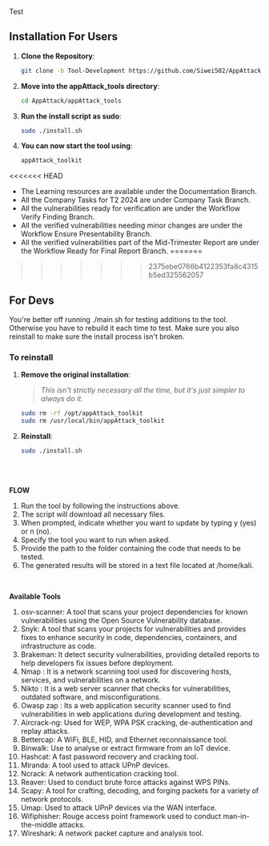 Test

## Installation For Users
1. **Clone the Repository**:
   ```bash
   git clone -b Tool-Development https://github.com/Siwei502/AppAttack.git
   ```
2. **Move into the appAttack_tools directory**:
   ```bash
   cd AppAttack/appAttack_tools
   ```
3. **Run the install script as sudo**:
   ```bash
   sudo ./install.sh
   ```
4. **You can now start the tool using**:
   ```bash
   appAttack_toolkit
   ```

<<<<<<< HEAD
- The Learning resources are available under the Documentation Branch.
- All the Company Tasks for T2 2024 are under Company Task Branch.
- All the vulnerabilities ready for verification are under the Workflow Verify Finding Branch.
- All the verified vulnerabilities needing minor changes are under the Workflow Ensure Presentability Branch.
- All the verified vulnerabilities part of the Mid-Trimester Report are under the Workflow Ready for Final Report Branch.
=======
>>>>>>> 2375ebe0766b4122353fa8c4315b5ed325562057

## For Devs
You're better off running ./main.sh for testing additions to the tool. Otherwise you have to rebuild it each time to test. Make sure you also reinstall to make sure the install process isn't broken. 

### To reinstall 
1. **Remove the original installation**:
   > *This isn't strictly necessary all the time, but it's just simpler to always do it.*
   ```bash
   sudo rm -rf /opt/appAttack_toolkit
   sudo rm /usr/local/bin/appAttack_toolkit

2. **Reinstall**:
   ```bash
   sudo ./install.sh
   ```

<br />
<br />

**FLOW**

1. Run the tool by following the instructions above.
2. The script will download all necessary files.
3. When prompted, indicate whether you want to update by typing y (yes) or n (no).
4. Specify the tool you want to run when asked.
5. Provide the path to the folder containing the code that needs to be tested.
6. The generated results will be stored in a text file located at /home/kali.

<br />

**Available Tools**

1. osv-scanner: A tool that scans your project dependencies for known vulnerabilities using the Open Source Vulnerability database.
2. Snyk: A tool that scans your projects for vulnerabilities and provides fixes to enhance security in code, dependencies, containers, and infrastructure as code.
3. Brakeman:  It detect security vulnerabilities, providing detailed reports to help developers fix issues before deployment.
4. Nmap : It is a network scanning tool used for discovering hosts, services, and vulnerabilities on a network.
5. Nikto : It is a web server scanner that checks for vulnerabilities, outdated software, and misconfigurations.
6. Owasp zap : Its a web application security scanner used to find vulnerabilities in web applications during development and testing.
7. Aircrack-ng: Used for WEP, WPA PSK cracking, de-authentication and replay attacks.
8. Bettercap: A WiFi, BLE, HID, and Ethernet reconnaissance tool.
9. Binwalk: Use to analyse or extract firmware from an IoT device.
10. Hashcat: A fast password recovery and cracking tool.
11. Miranda: A tool used to attack UPnP devices.
12. Ncrack: A network authentication cracking tool.
13. Reaver: Used to conduct brute force attacks against WPS PINs.
14. Scapy: A tool for crafting, decoding, and forging packets for a variety of network protocols.
15. Umap: Used to attack UPnP devices via the WAN interface.
16. Wifiphisher: Rouge access point framework used to conduct man-in-the-middle attacks.
17. Wireshark: A network packet capture and analysis tool.
